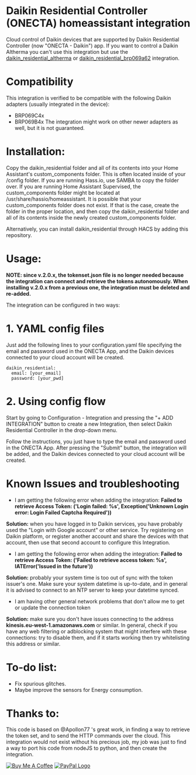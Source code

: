 # Daikin Residential Controller (ONECTA) homeassistant integration
Cloud control of Daikin devices that are supported by Daikin Residential Controller (now "ONECTA - Daikin") app. If you want to control a Daikin Altherma you can't use this integration but use the [daikin_residential_altherma](https://github.com/speleolontra/daikin_residential_altherma) or [daikin_residential_brp069a62](https://github.com/BigFoot2020/daikin_residential_brp069a62) integration.

# Compatibility

This integration is verified to be compatible with the following Daikin adapters (usually integrated in the device):
- BRP069C4x
- BRP069B4x
The integration might work on other newer adapters as well, but it is not guaranteed.

# Installation:

Copy the daikin_residential folder and all of its contents into your Home Assistant's custom_components folder. This is often located inside of your /config folder. If you are running Hass.io, use SAMBA to copy the folder over. If you are running Home Assistant Supervised, the custom_components folder might be located at /usr/share/hassio/homeassistant. It is possible that your custom_components folder does not exist. If that is the case, create the folder in the proper location, and then copy the daikin_residential folder and all of its contents inside the newly created custom_components folder.

Alternatively, you can install daikin_residential through HACS by adding this repository.

# Usage:

**NOTE: since v.2.0.x, the tokenset.json file is no longer needed because the integration can connect and retrieve the tokens autonomously. When installing v.2.0.x from a previous one, the integration must be deleted and re-added.**

The integration can be configured in two ways:

# 1. YAML config files

Just add the following lines to your configuration.yaml file specifying the email and password used in the ONECTA App, and the Daikin devices connected to your cloud account will be created.

```
daikin_residential:
  email: [your_email]
  password: [your_pwd]

```


# 2. Using config flow

Start by going to Configuration - Integration and pressing the "+ ADD INTEGRATION" button to create a new Integration, then select Daikin Residential Controller in the drop-down menu.

Follow the instructions, you just have to type the email and password used in the ONECTA App. After pressing the "Submit" button, the integration will be added, and the Daikin devices connected to your cloud account will be created.

# Known Issues and troubleshooting

- I am getting the following error when adding the integration: **Failed to retrieve Access Token: ('Login failed: %s', Exception('Unknown Login error: Login Failed Captcha Required'))**

**Solution:** when you have logged in to Daikin services, you have probably used the "Login with Google account" or other service. Try registering on Daikin platform, or register another account and share the devices with that account, then use that second account to configure this Integration.

- I am getting the following error when adding the integration: **Failed to retrieve Access Token: ('Failed to retrieve access token: %s', IATError('Issued in the future'))**

**Solution:** probably your system time is too out of sync with the token issuer's one. Make sure your system datetime is up-to-date, and in general it is advised to connect to an NTP server to keep your datetime synced.

- I am having other general network problems that don't allow me to get or update the connection token

**Solution:** make sure you don't have issues connecting to the address **kinesis.eu-west-1.amazonaws.com** or similar. In general, check if you have any web filtering or adblocking system that might interfere with these connections: try to disable them, and if it starts working then try whitelisting this address or similar.

# To-do list:

* Fix spurious glitches.
* Maybe improve the sensors for Energy consumption.

# Thanks to:

This code is based on @Apollon77 's great work, in finding a way to retrieve the token set, and to send the HTTP commands over the cloud. This integration would not exist without his precious job, my job was just to find a way to port his code from nodeJS to python, and then create the integration.

<a href="https://www.buymeacoffee.com/rospogrigio" target="_blank"><img src="https://bmc-cdn.nyc3.digitaloceanspaces.com/BMC-button-images/custom_images/orange_img.png" alt="Buy Me A Coffee" style="height: auto !important;width: auto !important;" ></a>
<a href="https://paypal.me/rospogrigio" target="_blank"><img src="https://www.paypalobjects.com/webstatic/mktg/logo/pp_cc_mark_37x23.jpg" border="0" alt="PayPal Logo" style="height: auto !important;width: auto !important;"></a>
